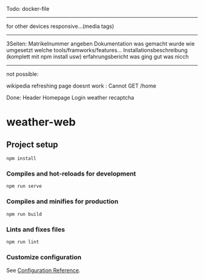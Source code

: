 Todo:
docker-file

_______________________________________________
for other devices responsive...(media tags)
________________________________________________________
3Seiten:
    Matrikelnummer angeben
    Dokumentation was gemacht wurde wie umgesetzt welche tools/framworks/features... 
    Installationsbeschreibung (komplett mit npm install usw)
    erfahrungsbericht was ging gut was nicch

________________________________________________________
not possible:

wikipedia
refreshing page doesnt work : Cannot GET /home

Done:
    Header
    Homepage
    Login
    weather
    recaptcha

# weather-web

## Project setup
```
npm install
```

### Compiles and hot-reloads for development
```
npm run serve
```

### Compiles and minifies for production
```
npm run build
```

### Lints and fixes files
```
npm run lint
```

### Customize configuration
See [Configuration Reference](https://cli.vuejs.org/config/).
